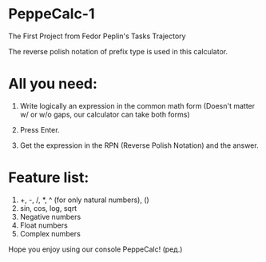 # PeppeCalc-1
The First Project from Fedor Peplin's Tasks Trajectory

The reverse polish notation of prefix type is used in this calculator.

# All you need:
1) Write logically an expression in the common math form (Doesn't matter w/ or w/o gaps, our calculator can take both forms)

2) Press Enter.

3) Get the expression in the RPN (Reverse Polish Notation) and the answer.

# Feature list:

1) +, -, /, *, ^ (for only natural numbers), ()
2) sin, cos, log, sqrt
3) Negative numbers
4) Float numbers
5) Complex numbers

Hope you enjoy using our console PeppeCalc! (ред.)
